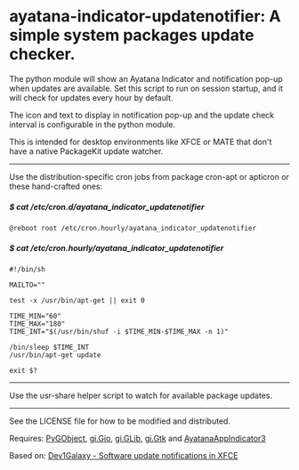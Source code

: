 # ayatana-indicator-updatenotifier: A simple system packages update checker.

The python module will show an Ayatana Indicator and notification pop-up when
updates are available. Set this script to run on session startup, and it will
check for updates every hour by default.

The icon and text to display in notification pop-up and the update check
interval is configurable in the python module.

This is intended for desktop environments like XFCE or MATE that don't have a
native PackageKit update watcher.
___
Use the distribution-specific cron jobs from package cron-apt or apticron or
these hand-crafted ones:

##### $ cat /etc/cron.d/ayatana_indicator_updatenotifier
```
@reboot root /etc/cron.hourly/ayatana_indicator_updatenotifier
```
##### $ cat /etc/cron.hourly/ayatana_indicator_updatenotifier
```
#!/bin/sh

MAILTO=""

test -x /usr/bin/apt-get || exit 0

TIME_MIN="60"
TIME_MAX="180"
TIME_INT="$(/usr/bin/shuf -i $TIME_MIN-$TIME_MAX -n 1)"

/bin/sleep $TIME_INT
/usr/bin/apt-get update

exit $?
```
___
Use the usr-share helper script to watch for available package updates.
___
See the LICENSE file for how to be modified and distributed.

Requires: [PyGObject](https://lazka.github.io/pgi-docs/GObject-2.0/index.html), [gi.Gio](https://lazka.github.io/pgi-docs/Gio-2.0/index.html), [gi.GLib](https://lazka.github.io/pgi-docs/GLib-2.0/index.html), [gi.Gtk](https://lazka.github.io/pgi-docs/Gtk-3.0/index.html) and [AyatanaAppIndicator3](https://lazka.github.io/pgi-docs/AyatanaAppIndicator3-0.1/index.html)

Based on: [Dev1Galaxy - Software update notifications in XFCE](https://dev1galaxy.org/viewtopic.php?id=2641)
